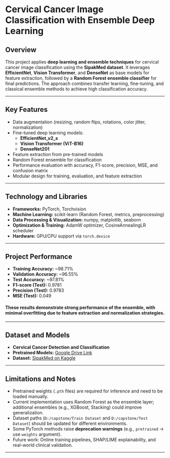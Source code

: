 # Cervical Cancer Image Classification with Ensemble Deep Learning

## Overview
This project applies **deep learning and ensemble techniques** for cervical cancer image classification using the **SipakMed dataset**. It leverages **EfficientNet**, **Vision Transformer**, and **DenseNet** as base models for feature extraction, followed by a **Random Forest ensemble classifier** for final predictions. The approach combines transfer learning, fine-tuning, and classical ensemble methods to achieve high classification accuracy.

---

## Key Features
- Data augmentation (resizing, random flips, rotations, color jitter, normalization)  
- Fine-tuned deep learning models:
  - **EfficientNet_v2_s**
  - **Vision Transformer (ViT-B16)**
  - **DenseNet201**
- Feature extraction from pre-trained models  
- Random Forest ensemble for classification  
- Performance evaluation with accuracy, F1-score, precision, MSE, and confusion matrix  
- Modular design for training, evaluation, and feature extraction  

---

## Technology and Libraries
- **Frameworks:** PyTorch, Torchvision  
- **Machine Learning:** scikit-learn (Random Forest, metrics, preprocessing)  
- **Data Processing & Visualization:** numpy, matplotlib, seaborn  
- **Optimization & Training:** AdamW optimizer, CosineAnnealingLR scheduler  
- **Hardware:** GPU/CPU support via `torch.device`  

---

## Project Performance
- **Training Accuracy:** ~98.71%  
- **Validation Accuracy:** ~96.55%  
- **Test Accuracy:** ~97.81%  
- **F1-score (Test):** 0.9781  
- **Precision (Test):** 0.9783  
- **MSE (Test):** 0.049  

#### These results demonstrate strong performance of the ensemble, with minimal overfitting due to feature extraction and normalization strategies.
---

## Dataset and Models
- **Cervical Cancer Detection and Classification**  
- **Pretrained Models:** [Google Drive Link](https://drive.google.com/drive/folders/1rEwp4gOaPNI51jNfcob5H0reA8oQcS4m?usp=sharing)  
- **Dataset:** [SipakMed on Kaggle](https://www.kaggle.com/datasets/marinaeplissiti/sipakmed)  

---

## Limitations and Notes
- Pretrained weights (`.pth` files) are required for inference and need to be loaded manually.  
- Current implementation uses Random Forest as the ensemble layer; additional ensembles (e.g., XGBoost, Stacking) could improve generalization.  
- Dataset paths (`D:/capstone/Train Dataset` and `D:/capstone/Test Dataset`) should be updated for different environments.  
- Some PyTorch methods raise **deprecation warnings** (e.g., `pretrained` → use `weights` argument).  
- Future work: Online training pipelines, SHAP/LIME explainability, and real-world clinical validation.  

---
